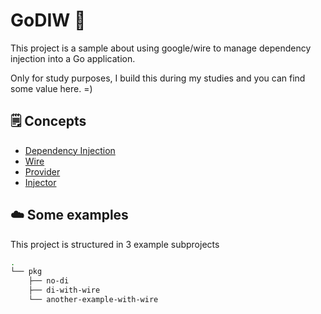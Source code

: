 # GoDIW 🔌

This project is a sample about using google/wire to manage dependency injection into a Go application.

Only for study purposes, I build this during my studies and you can find some value here. =)

## 🗒️ Concepts

- [Dependency Injection](https://github.com/albuquerque53/go-di-wire/blob/main/notes/1-dep-injection.md)
- [Wire](https://github.com/albuquerque53/go-di-wire/blob/main/notes/2-wire.md)
- [Provider](https://github.com/albuquerque53/go-di-wire/blob/main/notes/3-wire_provider.md)
- [Injector](https://github.com/albuquerque53/go-di-wire/blob/main/notes/4-wire_injector.md)

## ☁️ Some examples

This project is structured in 3 example subprojects

```sh
.
└── pkg
    ├── no-di
    ├── di-with-wire
    └── another-example-with-wire
```

